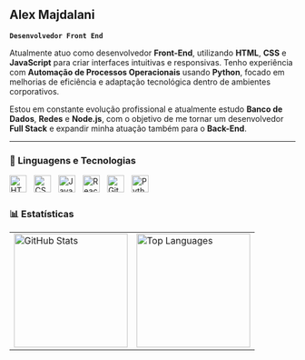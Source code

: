 ## Alex Majdalani

**`Desenvolvedor Front End`**

Atualmente atuo como desenvolvedor <strong>Front-End</strong>, utilizando <strong>HTML</strong>, <strong>CSS</strong> e <strong>JavaScript</strong> para criar interfaces intuitivas e responsivas.
Tenho experiência com <strong>Automação de Processos Operacionais</strong> usando <strong>Python</strong>, focado em melhorias de eficiência e adaptação tecnológica dentro de ambientes corporativos.

Estou em constante evolução profissional e atualmente estudo <strong>Banco de Dados</strong>, <strong>Redes</strong> e <strong>Node.js</strong>, com o objetivo de me tornar um desenvolvedor <strong>Full Stack</strong> e expandir minha atuação também para o <strong>Back-End</strong>.

---


### 🤖 Linguagens e Tecnologias

<img 
    align="left" 
    alt="HTML"
    title="HTML" 
    width="30px" 
    style="padding-right: 10px;" 
    src="https://cdn.jsdelivr.net/gh/devicons/devicon@latest/icons/html5/html5-original.svg" 
/>
<img 
    align="left" 
    alt="CSS" 
    title="CSS"
    width="30px" 
    style="padding-right: 10px;" 
    src="https://cdn.jsdelivr.net/gh/devicons/devicon@latest/icons/css3/css3-original.svg" 
/>
<img 
    align="left" 
    alt="JavaScript" 
    title="JavaScript"
    width="30px" 
    style="padding-right: 10px;" 
    src="https://cdn.jsdelivr.net/gh/devicons/devicon@latest/icons/javascript/javascript-original.svg" 
/>
<img 
    align="left" 
    alt="React"
    title="React" 
    width="30px" 
    style="padding-right: 10px;" 
    src="https://cdn.jsdelivr.net/gh/devicons/devicon@latest/icons/react/react-original.svg" 
/>
<img 
    align="left" 
    alt="Git" 
    title="Git"
    width="30px" 
    style="padding-right: 10px;" 
    src="https://cdn.jsdelivr.net/gh/devicons/devicon@latest/icons/git/git-original.svg" 
/>
<img 
    align="left" 
    alt="Python" 
    title="Python"
    width="30px" 
    style="padding-right: 10px;" 
    src="https://cdn.jsdelivr.net/gh/devicons/devicon@latest/icons/python/python-original.svg" 
/>

<br/>
<br/>

### 📊 Estatísticas

<table>
  <tr>
    <td>
      <img 
        alt="GitHub Stats"
        height="200"
        src="https://github-readme-stats.vercel.app/api?username=Alex Majdalani&show_icons=true&theme=dark&include_all_commits=true&locale=pt-br" 
      />
    </td>
    <td>
      <img 
        alt="Top Languages" 
        height="200" 
        src="https://github-readme-stats.vercel.app/api/top-langs/?username=Alex-Majdalani&theme=dark&layout=compact&custom_title=Tecnologias&langs_count=9" 
      />
    </td>
  </tr>
</table>



